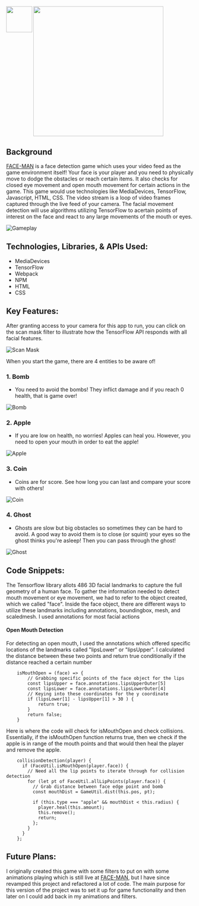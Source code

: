 # <img align="left" src="https://media.discordapp.net/attachments/597985513701376013/870506369223102514/FACE-MAN_Logo_1.png?width=670&height=670" width=70px> <img align="center" src="https://media.discordapp.net/attachments/597985513701376013/882378436868464710/FACE-MAN_Title.png" width=350px>

## Background

<a href="https://kinkatse.github.io/FACEMAN/" target="_blank" rel="noopener noreferrer">FACE-MAN</a> is a face detection game which uses your video feed as the game environment itself! Your face is your player and you need to physically move to dodge the obstacles or reach certain items. It also checks for closed eye movement and open mouth movement for certain actions in the game. This game would use technologies like MediaDevices, TensorFlow, Javascript, HTML, CSS. The video stream is a loop of video frames captured through the live feed of your camera. The facial movement detection will use algorithms utilizing TensorFlow to acertain points of interest on the face and react to any large movements of the mouth or eyes.

![Gameplay](https://media.giphy.com/media/SrYK6S4IQgDs1zk4AQ/giphy.gif)

## Technologies, Libraries, & APIs Used:
 
- MediaDevices
- TensorFlow
- Webpack
- NPM
- HTML
- CSS

## Key Features:

After granting access to your camera for this app to run, you can click on the scan mask filter to illustrate how the TensorFlow API responds with all facial features.

![Scan Mask](https://media.giphy.com/media/1xjNi7GjiyGB3nL6ea/giphy.gif)

When you start the game, there are 4 entities to be aware of!
### 1. Bomb
- You need to avoid the bombs! They inflict damage and if you reach 0 health, that is game over!

![Bomb](https://media.giphy.com/media/sERi4POg5ubvPUZsay/giphy.gif)


### 2. Apple
- If you are low on health, no worries! Apples can heal you. However, you need to open your mouth in order to eat the apple!

![Apple](https://media.giphy.com/media/J1ncjVPHKGDhYl7o9j/giphy.gif)

### 3. Coin
- Coins are for score. See how long you can last and compare your score with others!

![Coin](https://media.giphy.com/media/BsYEDxwec2THtabAHa/giphy.gif)

### 4. Ghost
- Ghosts are slow but big obstacles so sometimes they can be hard to avoid. A good way to avoid them is to close (or squint) your eyes so the ghost thinks you're asleep! Then you can pass through the ghost!

![Ghost](https://media.giphy.com/media/K4bZGjfvV71HoiAYVu/giphy.gif)

## Code Snippets:

The Tensorflow library allots 486 3D facial landmarks to capture the full geometry of a human face. To gather the information needed to detect mouth movement or eye movement, we had to refer to the object created, which we called "face". Inside the face object, there are different ways to utilize these landmarks including annotations, boundingbox, mesh, and scaledmesh. I used annotations for most facial actions

<h4>Open Mouth Detection</h4>

For detecting an open mouth, I used the annotations which offered specific locations of the landmarks called "lipsLower" or "lipsUpper". I calculated the distance between these two points and return true conditionally if the distance reached a certain number

```
    isMouthOpen = (face) => {
        // Grabbing specific points of the face object for the lips
        const lipsUpper = face.annotations.lipsUpperOuter[5]
        const lipsLower = face.annotations.lipsLowerOuter[4]
        // Keying into these coordinates for the y coordinate
        if (lipsLower[1] - lipsUpper[1] > 30 ) {
            return true;
        }
        return false;
    }
```

Here is where the code will check for isMouthOpen and check collisions. Essentially, if the isMouthOpen function returns true, then we check if the apple is in range of the mouth points and that would then heal the player and remove the apple.

```
    collisionDetection(player) {
      if (FaceUtil.isMouthOpen(player.face)) {
        // Need all the lip points to iterate through for collision detection
        for (let pt of FaceUtil.allLipPoints(player.face)) {
          // Grab distance between face edge point and bomb
          const mouthDist = GameUtil.dist(this.pos, pt);
  
          if (this.type === "apple" && mouthDist < this.radius) {
            player.heal(this.amount);
            this.remove();
            return;
          };
        }
      }
    };
```

## Future Plans:

I originally created this game with some filters to put on with some animations playing which is still live at <a href="https://kinkatse.github.io/FACE-MAN/" target="_blank" rel="noopener noreferrer">FACE-MAN</a>, but I have since revamped this project and refactored a lot of code. The main purpose for this version of the project was to set it up for game functionality and then later on I could add back in my animations and filters.

